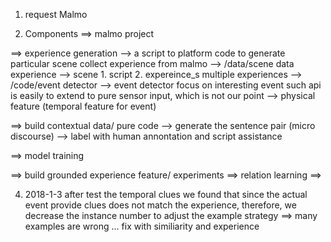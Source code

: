 

1. request
   Malmo

2. Components
  ==> malmo project


  ==> experience generation
      --> a script to platform code to generate particular scene 
          collect experience from malmo
      --> /data/scene data experience
          --> scene 1. script 2. expereince_s multiple experiences
      --> /code/event detector 
          --> event detector focus on interesting event such api is easily to extend to pure sensor input, which is not our point 
      --> physical feature (temporal feature for event)

  ==> build contextual data/ pure code 
      --> generate the sentence pair (micro discourse)
      --> label with human annontation and script assistance

  ==> model training  
 
  ==> build grounded experience feature/ experiments 
  ==> relation learning
  ==>


4. 2018-1-3
after test the temporal clues we found that since the actual event provide clues does not match the experience, therefore, we decrease the instance number to adjust the example strategy 
  ==> many examples are wrong ... fix with similiarity and experience 
